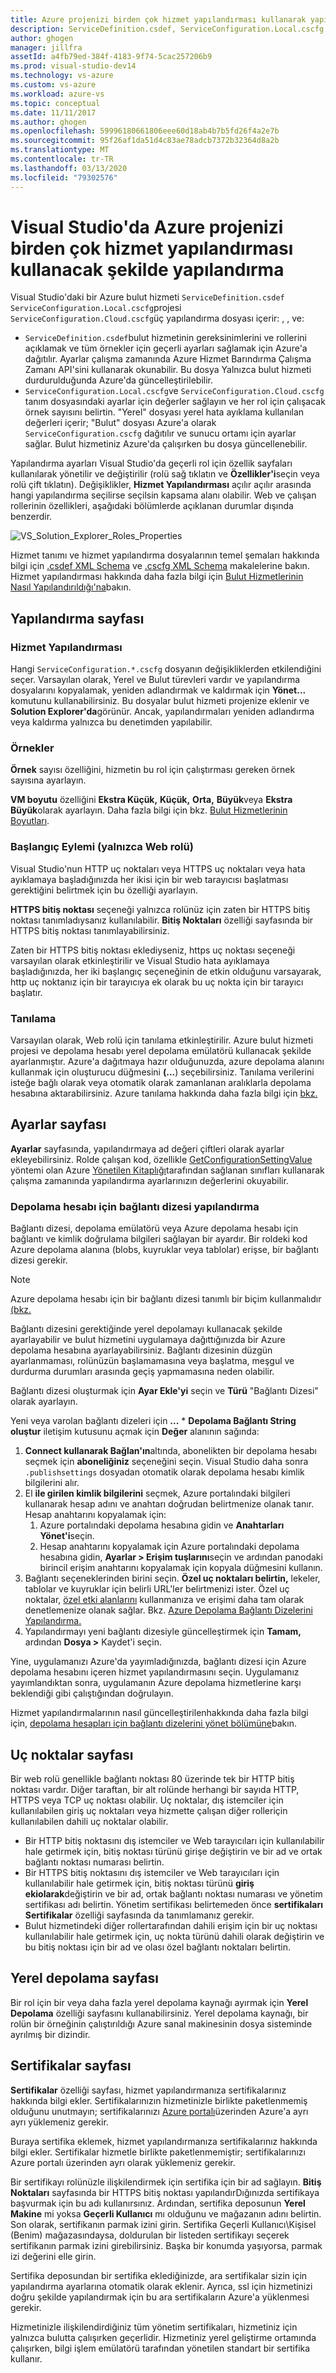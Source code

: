 ```yaml
---
title: Azure projenizi birden çok hizmet yapılandırması kullanarak yapılandırma | Microsoft Dokümanlar
description: ServiceDefinition.csdef, ServiceConfiguration.Local.cscfg ve ServiceConfiguration.Cloud.cscfg dosyalarını değiştirerek bir Azure bulut hizmeti projesini nasıl yapılandırabilirsiniz öğrenin.
author: ghogen
manager: jillfra
assetId: a4fb79ed-384f-4183-9f74-5cac257206b9
ms.prod: visual-studio-dev14
ms.technology: vs-azure
ms.custom: vs-azure
ms.workload: azure-vs
ms.topic: conceptual
ms.date: 11/11/2017
ms.author: ghogen
ms.openlocfilehash: 59996180661806eee60d18ab4b7b5fd26f4a2e7b
ms.sourcegitcommit: 95f26af1da51d4c83ae78adcb7372b32364d8a2b
ms.translationtype: MT
ms.contentlocale: tr-TR
ms.lasthandoff: 03/13/2020
ms.locfileid: "79302576"
---
```

# <a name="configuring-your-azure-project-in-visual-studio-to-use-multiple-service-configurations"></a>Visual Studio'da Azure projenizi birden çok hizmet yapılandırması kullanacak şekilde yapılandırma

Visual Studio'daki bir Azure bulut hizmeti `ServiceDefinition.csdef` `ServiceConfiguration.Local.cscfg`projesi `ServiceConfiguration.Cloud.cscfg`üç yapılandırma dosyası içerir: , , ve:

- `ServiceDefinition.csdef`bulut hizmetinin gereksinimlerini ve rollerini açıklamak ve tüm örnekler için geçerli ayarları sağlamak için Azure'a dağıtılır. Ayarlar çalışma zamanında Azure Hizmet Barındırma Çalışma Zamanı API'sini kullanarak okunabilir. Bu dosya Yalnızca bulut hizmeti durdurulduğunda Azure'da güncelleştirilebilir.
- `ServiceConfiguration.Local.cscfg`ve `ServiceConfiguration.Cloud.cscfg` tanım dosyasındaki ayarlar için değerler sağlayın ve her rol için çalışacak örnek sayısını belirtin. "Yerel" dosyası yerel hata ayıklama kullanılan değerleri içerir; "Bulut" dosyası Azure'a olarak `ServiceConfiguration.cscfg` dağıtılır ve sunucu ortamı için ayarlar sağlar. Bulut hizmetiniz Azure'da çalışırken bu dosya güncellenebilir.

Yapılandırma ayarları Visual Studio'da geçerli rol için özellik sayfaları kullanılarak yönetilir ve değiştirilir (rolü sağ tıklatın ve **Özellikler'i**seçin veya rolü çift tıklatın). Değişiklikler, **Hizmet Yapılandırması** açılır açılır arasında hangi yapılandırma seçilirse seçilsin kapsama alanı olabilir. Web ve çalışan rollerinin özellikleri, aşağıdaki bölümlerde açıklanan durumlar dışında benzerdir.

![VS_Solution_Explorer_Roles_Properties](./media/vs-azure-tools-multiple-services-project-configurations/IC784076.png)

Hizmet tanımı ve hizmet yapılandırma dosyalarının temel şemaları hakkında bilgi için [.csdef XML Schema](/azure/cloud-services/schema-csdef-file) ve [.cscfg XML Schema](/azure/cloud-services/schema-cscfg-file) makalelerine bakın. Hizmet yapılandırması hakkında daha fazla bilgi için [Bulut Hizmetlerinin Nasıl Yapılandırıldığı'na](/azure/cloud-services/cloud-services-how-to-configure-portal)bakın.

## <a name="configuration-page"></a>Yapılandırma sayfası

### <a name="service-configuration"></a>Hizmet Yapılandırması

Hangi `ServiceConfiguration.*.cscfg` dosyanın değişikliklerden etkilendiğini seçer. Varsayılan olarak, Yerel ve Bulut türevleri vardır ve yapılandırma dosyalarını kopyalamak, yeniden adlandırmak ve kaldırmak için **Yönet...** komutunu kullanabilirsiniz. Bu dosyalar bulut hizmeti projenize eklenir ve **Solution Explorer'da**görünür. Ancak, yapılandırmaları yeniden adlandırma veya kaldırma yalnızca bu denetimden yapılabilir.

### <a name="instances"></a>Örnekler

**Örnek** sayısı özelliğini, hizmetin bu rol için çalıştırması gereken örnek sayısına ayarlayın.

**VM boyutu** özelliğini **Ekstra Küçük,** **Küçük,** **Orta,** **Büyük**veya **Ekstra Büyük**olarak ayarlayın.  Daha fazla bilgi için bkz. [Bulut Hizmetlerinin Boyutları](/azure/cloud-services/cloud-services-sizes-specs).

### <a name="startup-action-web-role-only"></a>Başlangıç Eylemi (yalnızca Web rolü)

Visual Studio'nun HTTP uç noktaları veya HTTPS uç noktaları veya hata ayıklamaya başladığınızda her ikisi için bir web tarayıcısı başlatması gerektiğini belirtmek için bu özelliği ayarlayın.

**HTTPS bitiş noktası** seçeneği yalnızca rolünüz için zaten bir HTTPS bitiş noktası tanımladıysanız kullanılabilir. **Bitiş Noktaları** özelliği sayfasında bir HTTPS bitiş noktası tanımlayabilirsiniz.

Zaten bir HTTPS bitiş noktası eklediyseniz, https uç noktası seçeneği varsayılan olarak etkinleştirilir ve Visual Studio hata ayıklamaya başladığınızda, her iki başlangıç seçeneğinin de etkin olduğunu varsayarak, http uç noktanız için bir tarayıcıya ek olarak bu uç nokta için bir tarayıcı başlatır.

### <a name="diagnostics"></a>Tanılama

Varsayılan olarak, Web rolü için tanılama etkinleştirilir. Azure bulut hizmeti projesi ve depolama hesabı yerel depolama emülatörü kullanacak şekilde ayarlanmıştır. Azure'a dağıtmaya hazır olduğunuzda, azure depolama alanını kullanmak için oluşturucu düğmesini **(...**) seçebilirsiniz. Tanılama verilerini isteğe bağlı olarak veya otomatik olarak zamanlanan aralıklarla depolama hesabına aktarabilirsiniz. Azure tanılama hakkında daha fazla bilgi için [bkz.](/azure/cloud-services/cloud-services-dotnet-diagnostics)

## <a name="settings-page"></a>Ayarlar sayfası

**Ayarlar** sayfasında, yapılandırmaya ad değeri çiftleri olarak ayarlar ekleyebilirsiniz. Rolde çalışan kod, özellikle [GetConfigurationSettingValue](/previous-versions/azure/reference/ee772857(v=azure.100)) yöntemi olan Azure [Yönetilen Kitaplığı](/previous-versions/azure/dn602775(v=azure.11))tarafından sağlanan sınıfları kullanarak çalışma zamanında yapılandırma ayarlarınızın değerlerini okuyabilir.

### <a name="configuring-a-connection-string-for-a-storage-account"></a>Depolama hesabı için bağlantı dizesi yapılandırma

Bağlantı dizesi, depolama emülatörü veya Azure depolama hesabı için bağlantı ve kimlik doğrulama bilgileri sağlayan bir ayardır. Bir roldeki kod Azure depolama alanına (blobs, kuyruklar veya tablolar) erişse, bir bağlantı dizesi gerekir.

> [!Note]
> Azure depolama hesabı için bir bağlantı dizesi tanımlı bir biçim kullanmalıdır [(bkz.](/azure/storage/common/storage-configure-connection-string)

Bağlantı dizesini gerektiğinde yerel depolamayı kullanacak şekilde ayarlayabilir ve bulut hizmetini uygulamaya dağıttığınızda bir Azure depolama hesabına ayarlayabilirsiniz. Bağlantı dizesinin düzgün ayarlanmaması, rolünüzün başlamamasına veya başlatma, meşgul ve durdurma durumları arasında geçiş yapmamasına neden olabilir.

Bağlantı dizesi oluşturmak için **Ayar Ekle'yi** seçin ve **Türü** "Bağlantı Dizesi" olarak ayarlayın.

Yeni veya varolan bağlantı dizeleri için **...** * **Depolama Bağlantı String oluştur** iletişim kutusunu açmak için **Değer** alanının sağında:

1. **Connect kullanarak Bağlan'ın**altında, abonelikten bir depolama hesabı seçmek için **aboneliğiniz** seçeneğini seçin. Visual Studio daha sonra `.publishsettings` dosyadan otomatik olarak depolama hesabı kimlik bilgilerini alır.
1. El **ile girilen kimlik bilgilerini** seçmek, Azure portalındaki bilgileri kullanarak hesap adını ve anahtarı doğrudan belirtmenize olanak tanır. Hesap anahtarını kopyalamak için:
    1. Azure portalındaki depolama hesabına gidin ve **Anahtarları Yönet'i**seçin.
    1. Hesap anahtarını kopyalamak için Azure portalındaki depolama hesabına gidin, **Ayarlar > Erişim tuşlarını**seçin ve ardından panodaki birincil erişim anahtarını kopyalamak için kopyala düğmesini kullanın.
1. Bağlantı seçeneklerinden birini seçin. **Özel uç noktaları belirtin,** lekeler, tablolar ve kuyruklar için belirli URL'ler belirtmenizi ister. Özel uç noktalar, [özel etki alanlarını](/azure/storage/blobs/storage-custom-domain-name) kullanmanıza ve erişimi daha tam olarak denetlemenize olanak sağlar. Bkz. [Azure Depolama Bağlantı Dizelerini Yapılandırma.](/azure/storage/common/storage-configure-connection-string)
1. Yapılandırmayı yeni bağlantı dizesiyle güncelleştirmek için **Tamam,** ardından **Dosya >** Kaydet'i seçin.

Yine, uygulamanızı Azure'da yayımladığınızda, bağlantı dizesi için Azure depolama hesabını içeren hizmet yapılandırmasını seçin. Uygulamanız yayımlandıktan sonra, uygulamanın Azure depolama hizmetlerine karşı beklendiği gibi çalıştığından doğrulayın.

Hizmet yapılandırmalarının nasıl güncelleştirilenhakkında daha fazla bilgi için, [depolama hesapları için bağlantı dizelerini yönet bölümüne](vs-azure-tools-configure-roles-for-cloud-service.md#manage-connection-strings-for-storage-accounts)bakın.

## <a name="endpoints-page"></a>Uç noktalar sayfası

Bir web rolü genellikle bağlantı noktası 80 üzerinde tek bir HTTP bitiş noktası vardır. Diğer taraftan, bir alt rolünde herhangi bir sayıda HTTP, HTTPS veya TCP uç noktası olabilir. Uç noktalar, dış istemciler için kullanılabilen giriş uç noktaları veya hizmette çalışan diğer rolleriçin kullanılabilen dahili uç noktalar olabilir.

- Bir HTTP bitiş noktasını dış istemciler ve Web tarayıcıları için kullanılabilir hale getirmek için, bitiş noktası türünü girişe değiştirin ve bir ad ve ortak bağlantı noktası numarası belirtin.
- Bir HTTPS bitiş noktasını dış istemciler ve Web tarayıcıları için kullanılabilir hale getirmek için, bitiş noktası türünü **giriş ekiolarak**değiştirin ve bir ad, ortak bağlantı noktası numarası ve yönetim sertifikası adı belirtin. Yönetim sertifikası belirtemeden önce **sertifikaları Sertifikalar** özelliği sayfasında da tanımlamanız gerekir.
- Bulut hizmetindeki diğer rollertarafından dahili erişim için bir uç noktası kullanılabilir hale getirmek için, uç nokta türünü dahili olarak değiştirin ve bu bitiş noktası için bir ad ve olası özel bağlantı noktaları belirtin.

## <a name="local-storage-page"></a>Yerel depolama sayfası

Bir rol için bir veya daha fazla yerel depolama kaynağı ayırmak için **Yerel Depolama** özelliği sayfasını kullanabilirsiniz. Yerel depolama kaynağı, bir rolün bir örneğinin çalıştırıldığı Azure sanal makinesinin dosya sisteminde ayrılmış bir dizindir.

## <a name="certificates-page"></a>Sertifikalar sayfası

**Sertifikalar** özelliği sayfası, hizmet yapılandırmanıza sertifikalarınız hakkında bilgi ekler. Sertifikalarınızın hizmetinizle birlikte paketlenmemiş olduğunu unutmayın; sertifikalarınızı [Azure portalı](https://portal.azure.com)üzerinden Azure'a ayrı ayrı yüklemeniz gerekir.

Buraya sertifika eklemek, hizmet yapılandırmanıza sertifikalarınız hakkında bilgi ekler. Sertifikalar hizmetle birlikte paketlenmemiştir; sertifikalarınızı Azure portalı üzerinden ayrı olarak yüklemeniz gerekir.

Bir sertifikayı rolünüzle ilişkilendirmek için sertifika için bir ad sağlayın. **Bitiş Noktaları** sayfasında bir HTTPS bitiş noktası yapılandırDığınızda sertifikaya başvurmak için bu adı kullanırsınız. Ardından, sertifika deposunun **Yerel Makine** mi yoksa **Geçerli Kullanıcı** mı olduğunu ve mağazanın adını belirtin. Son olarak, sertifikanın parmak izini girin. Sertifika Geçerli Kullanıcı\Kişisel (Benim) mağazasındaysa, doldurulan bir listeden sertifikayı seçerek sertifikanın parmak izini girebilirsiniz. Başka bir konumda yaşıyorsa, parmak izi değerini elle girin.

Sertifika deposundan bir sertifika eklediğinizde, ara sertifikalar sizin için yapılandırma ayarlarına otomatik olarak eklenir. Ayrıca, ssl için hizmetinizi doğru şekilde yapılandırmak için bu ara sertifikaların Azure'a yüklenmesi gerekir.

Hizmetinizle ilişkilendirdiğiniz tüm yönetim sertifikaları, hizmetiniz için yalnızca bulutta çalışırken geçerlidir. Hizmetiniz yerel geliştirme ortamında çalışırken, bilgi işlem emülatörü tarafından yönetilen standart bir sertifika kullanır.
